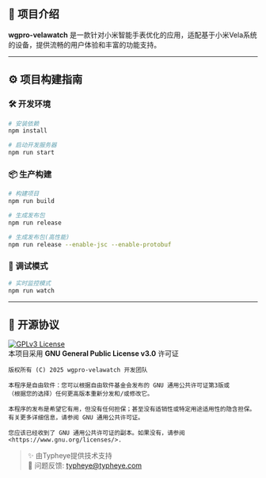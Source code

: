 ## 🚀 项目介绍  
**wgpro-velawatch** 是一款针对小米智能手表优化的应用，适配基于小米Vela系统的设备，提供流畅的用户体验和丰富的功能支持。

---

## ⚙️ 项目构建指南  

### 🛠️ 开发环境  
```bash
# 安装依赖
npm install

# 启动开发服务器
npm run start
```

### 📦 生产构建  
```bash
# 构建项目
npm run build

# 生成发布包
npm run release

# 生成发布包(高性能)
npm run release --enable-jsc --enable-protobuf
```

### 🐞 调试模式  
```bash
# 实时监控模式
npm run watch
```

---

## 📜 开源协议  
[![GPLv3 License](https://img.shields.io/badge/License-GPL%20v3-blue.svg)](https://www.gnu.org/licenses/gpl-3.0)  
本项目采用 **GNU General Public License v3.0** 许可证

```text
版权所有 (C) 2025 wgpro-velawatch 开发团队

本程序是自由软件：您可以根据自由软件基金会发布的 GNU 通用公共许可证第3版或
（根据您的选择）任何更高版本重新分发和/或修改它。

本程序的发布是希望它有用，但没有任何担保；甚至没有适销性或特定用途适用性的隐含担保。
有关更多详细信息，请参阅 GNU 通用公共许可证。

您应该已经收到了 GNU 通用公共许可证的副本。如果没有，请参阅 <https://www.gnu.org/licenses/>.
```

> ✨ 由Typheye提供技术支持  
> 🐞 问题反馈: [typheye@typheye.com](mailto:typheye@typheye.com)